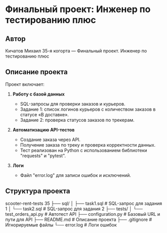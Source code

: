 # Финальный проект: Инженер по тестированию плюс

## Автор
Кичатов Михаил 35-я когорта — Финальный проект. Инженер по тестированию плюс


## Описание проекта
Проект включает:

1. **Работу с базой данных** 
   - SQL-запросы для проверки заказов и курьеров.
   - Задание 1: список логинов курьеров с количеством заказов в статусе «В доставке».
   - Задание 2: проверка статусов заказов по трекерам.

2. **Автоматизацию API-тестов**  
   - Создание заказа через API.
   - Получение заказа по треку и проверка корректности данных.
   - Тест реализован на Python с использованием библиотеки "requests" и "pytest".

3. **Логи**  
   - Файл "error.log" для записи ошибок и исключений.

## Структура проекта
scooter-rent-tests 35
├── sql/
│ ├── task1.sql # SQL-запрос для задания 1
│ └── task2.sql # SQL-запрос для задания 2
├── tests/
│ └── test_orders_api.py # Автотест API
├── configuration.py # Базовый URL и пути для API
├── README.md # Описание проекта
├── .gitignore # Игнорируемые файлы
└── error.log # Логи ошибок